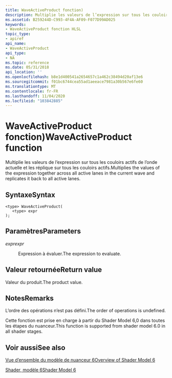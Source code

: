 ```yaml
---
title: WaveActiveProduct fonction)
description: Multiplie les valeurs de l’expression sur tous les couloirs actifs de l’onde actuelle et les réplique sur tous les couloirs actifs.
ms.assetid: B259244D-C993-4F4A-AF09-F077D99AD025
keywords:
- WaveActiveProduct fonction HLSL
topic_type:
- apiref
api_name:
- WaveActiveProduct
api_type:
- NA
ms.topic: reference
ms.date: 05/31/2018
api_location: ''
ms.openlocfilehash: b8e1d400541a2654657c1a462c38494d20af13e6
ms.sourcegitcommit: f01bc6744cea55ad1aeeace7981a30b567e6fe60
ms.translationtype: MT
ms.contentlocale: fr-FR
ms.lasthandoff: 11/04/2020
ms.locfileid: "103842885"
---
```

# <a name="waveactiveproduct-function"></a><span data-ttu-id="17239-104">WaveActiveProduct fonction)</span><span class="sxs-lookup"><span data-stu-id="17239-104">WaveActiveProduct function</span></span>

<span data-ttu-id="17239-105">Multiplie les valeurs de l’expression sur tous les couloirs actifs de l’onde actuelle et les réplique sur tous les couloirs actifs.</span><span class="sxs-lookup"><span data-stu-id="17239-105">Multiplies the values of the expression together across all active lanes in the current wave and replicates it back to all active lanes.</span></span>

## <a name="syntax"></a><span data-ttu-id="17239-106">Syntaxe</span><span class="sxs-lookup"><span data-stu-id="17239-106">Syntax</span></span>

``` syntax
<type> WaveActiveProduct(
   <type> expr
);
```

## <a name="parameters"></a><span data-ttu-id="17239-107">Paramètres</span><span class="sxs-lookup"><span data-stu-id="17239-107">Parameters</span></span>

<dl> <dt>

<span data-ttu-id="17239-108">*expr*</span><span class="sxs-lookup"><span data-stu-id="17239-108">*expr*</span></span> 
</dt> <dd>

<span data-ttu-id="17239-109">Expression à évaluer.</span><span class="sxs-lookup"><span data-stu-id="17239-109">The expression to evaluate.</span></span>

</dd> </dl>

## <a name="return-value"></a><span data-ttu-id="17239-110">Valeur retournée</span><span class="sxs-lookup"><span data-stu-id="17239-110">Return value</span></span>

<span data-ttu-id="17239-111">Valeur du produit.</span><span class="sxs-lookup"><span data-stu-id="17239-111">The product value.</span></span>

## <a name="remarks"></a><span data-ttu-id="17239-112">Notes</span><span class="sxs-lookup"><span data-stu-id="17239-112">Remarks</span></span>

<span data-ttu-id="17239-113">L’ordre des opérations n’est pas défini.</span><span class="sxs-lookup"><span data-stu-id="17239-113">The order of operations is undefined.</span></span>

<span data-ttu-id="17239-114">Cette fonction est prise en charge à partir du Shader Model 6,0 dans toutes les étapes du nuanceur.</span><span class="sxs-lookup"><span data-stu-id="17239-114">This function is supported from shader model 6.0 in all shader stages.</span></span> 



 

## <a name="see-also"></a><span data-ttu-id="17239-115">Voir aussi</span><span class="sxs-lookup"><span data-stu-id="17239-115">See also</span></span>

<dl> <dt>

[<span data-ttu-id="17239-116">Vue d’ensemble du modèle de nuanceur 6</span><span class="sxs-lookup"><span data-stu-id="17239-116">Overview of Shader Model 6</span></span>](hlsl-shader-model-6-0-features-for-direct3d-12.md)
</dt> <dt>

[<span data-ttu-id="17239-117">Shader, modèle 6</span><span class="sxs-lookup"><span data-stu-id="17239-117">Shader Model 6</span></span>](shader-model-6-0.md)
</dt> </dl>

 

 




